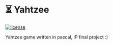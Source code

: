 # ⏳ Yahtzee

[![license](https://img.shields.io/github/license/skuzow/yahtzee.svg)](https://github.com/skuzow/yahtzee/blob/master/LICENSE)

Yahtzee game written in pascal, IP final project :)
